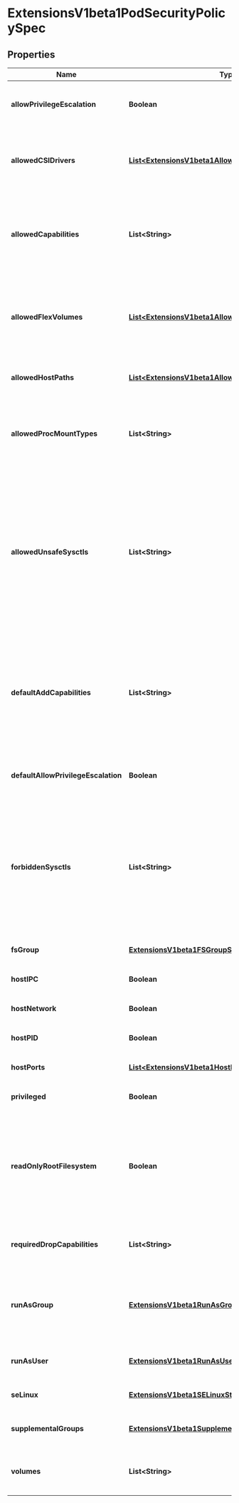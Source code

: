 
# ExtensionsV1beta1PodSecurityPolicySpec

## Properties
Name | Type | Description | Notes
------------ | ------------- | ------------- | -------------
**allowPrivilegeEscalation** | **Boolean** | allowPrivilegeEscalation determines if a pod can request to allow privilege escalation. If unspecified, defaults to true. |  [optional]
**allowedCSIDrivers** | [**List&lt;ExtensionsV1beta1AllowedCSIDriver&gt;**](ExtensionsV1beta1AllowedCSIDriver.md) | AllowedCSIDrivers is a whitelist of inline CSI drivers that must be explicitly set to be embedded within a pod spec. An empty value means no CSI drivers can run inline within a pod spec. |  [optional]
**allowedCapabilities** | **List&lt;String&gt;** | allowedCapabilities is a list of capabilities that can be requested to add to the container. Capabilities in this field may be added at the pod author&#39;s discretion. You must not list a capability in both allowedCapabilities and requiredDropCapabilities. |  [optional]
**allowedFlexVolumes** | [**List&lt;ExtensionsV1beta1AllowedFlexVolume&gt;**](ExtensionsV1beta1AllowedFlexVolume.md) | allowedFlexVolumes is a whitelist of allowed Flexvolumes.  Empty or nil indicates that all Flexvolumes may be used.  This parameter is effective only when the usage of the Flexvolumes is allowed in the \&quot;volumes\&quot; field. |  [optional]
**allowedHostPaths** | [**List&lt;ExtensionsV1beta1AllowedHostPath&gt;**](ExtensionsV1beta1AllowedHostPath.md) | allowedHostPaths is a white list of allowed host paths. Empty indicates that all host paths may be used. |  [optional]
**allowedProcMountTypes** | **List&lt;String&gt;** | AllowedProcMountTypes is a whitelist of allowed ProcMountTypes. Empty or nil indicates that only the DefaultProcMountType may be used. This requires the ProcMountType feature flag to be enabled. |  [optional]
**allowedUnsafeSysctls** | **List&lt;String&gt;** | allowedUnsafeSysctls is a list of explicitly allowed unsafe sysctls, defaults to none. Each entry is either a plain sysctl name or ends in \&quot;*\&quot; in which case it is considered as a prefix of allowed sysctls. Single * means all unsafe sysctls are allowed. Kubelet has to whitelist all allowed unsafe sysctls explicitly to avoid rejection.  Examples: e.g. \&quot;foo/_*\&quot; allows \&quot;foo/bar\&quot;, \&quot;foo/baz\&quot;, etc. e.g. \&quot;foo.*\&quot; allows \&quot;foo.bar\&quot;, \&quot;foo.baz\&quot;, etc. |  [optional]
**defaultAddCapabilities** | **List&lt;String&gt;** | defaultAddCapabilities is the default set of capabilities that will be added to the container unless the pod spec specifically drops the capability.  You may not list a capability in both defaultAddCapabilities and requiredDropCapabilities. Capabilities added here are implicitly allowed, and need not be included in the allowedCapabilities list. |  [optional]
**defaultAllowPrivilegeEscalation** | **Boolean** | defaultAllowPrivilegeEscalation controls the default setting for whether a process can gain more privileges than its parent process. |  [optional]
**forbiddenSysctls** | **List&lt;String&gt;** | forbiddenSysctls is a list of explicitly forbidden sysctls, defaults to none. Each entry is either a plain sysctl name or ends in \&quot;*\&quot; in which case it is considered as a prefix of forbidden sysctls. Single * means all sysctls are forbidden.  Examples: e.g. \&quot;foo/_*\&quot; forbids \&quot;foo/bar\&quot;, \&quot;foo/baz\&quot;, etc. e.g. \&quot;foo.*\&quot; forbids \&quot;foo.bar\&quot;, \&quot;foo.baz\&quot;, etc. |  [optional]
**fsGroup** | [**ExtensionsV1beta1FSGroupStrategyOptions**](ExtensionsV1beta1FSGroupStrategyOptions.md) | fsGroup is the strategy that will dictate what fs group is used by the SecurityContext. | 
**hostIPC** | **Boolean** | hostIPC determines if the policy allows the use of HostIPC in the pod spec. |  [optional]
**hostNetwork** | **Boolean** | hostNetwork determines if the policy allows the use of HostNetwork in the pod spec. |  [optional]
**hostPID** | **Boolean** | hostPID determines if the policy allows the use of HostPID in the pod spec. |  [optional]
**hostPorts** | [**List&lt;ExtensionsV1beta1HostPortRange&gt;**](ExtensionsV1beta1HostPortRange.md) | hostPorts determines which host port ranges are allowed to be exposed. |  [optional]
**privileged** | **Boolean** | privileged determines if a pod can request to be run as privileged. |  [optional]
**readOnlyRootFilesystem** | **Boolean** | readOnlyRootFilesystem when set to true will force containers to run with a read only root file system.  If the container specifically requests to run with a non-read only root file system the PSP should deny the pod. If set to false the container may run with a read only root file system if it wishes but it will not be forced to. |  [optional]
**requiredDropCapabilities** | **List&lt;String&gt;** | requiredDropCapabilities are the capabilities that will be dropped from the container.  These are required to be dropped and cannot be added. |  [optional]
**runAsGroup** | [**ExtensionsV1beta1RunAsGroupStrategyOptions**](ExtensionsV1beta1RunAsGroupStrategyOptions.md) | RunAsGroup is the strategy that will dictate the allowable RunAsGroup values that may be set. If this field is omitted, the pod&#39;s RunAsGroup can take any value. This field requires the RunAsGroup feature gate to be enabled. |  [optional]
**runAsUser** | [**ExtensionsV1beta1RunAsUserStrategyOptions**](ExtensionsV1beta1RunAsUserStrategyOptions.md) | runAsUser is the strategy that will dictate the allowable RunAsUser values that may be set. | 
**seLinux** | [**ExtensionsV1beta1SELinuxStrategyOptions**](ExtensionsV1beta1SELinuxStrategyOptions.md) | seLinux is the strategy that will dictate the allowable labels that may be set. | 
**supplementalGroups** | [**ExtensionsV1beta1SupplementalGroupsStrategyOptions**](ExtensionsV1beta1SupplementalGroupsStrategyOptions.md) | supplementalGroups is the strategy that will dictate what supplemental groups are used by the SecurityContext. | 
**volumes** | **List&lt;String&gt;** | volumes is a white list of allowed volume plugins. Empty indicates that no volumes may be used. To allow all volumes you may use &#39;*&#39;. |  [optional]



